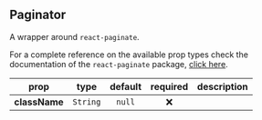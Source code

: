 ## Paginator

A wrapper around `react-paginate`.

For a complete reference on the available prop types check the documentation
of the `react-paginate` package, [click here](https://github.com/AdeleD/react-paginate).

prop | type | default | required | description
---- | :----: | :-------: | :--------: | -----------
**className** | `String` | `null` | :x: | 

